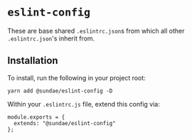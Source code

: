# `eslint-config`

These are base shared `.eslintrc.json`s from which all other `.eslintrc.json`'s inherit from.

## Installation
To install, run the following in your project root:

```
yarn add @sundae/eslint-config -D
```

Within your `.eslintrc.js` file, extend this config via:

```
module.exports = {
  extends: "@sundae/eslint-config"
};
```

